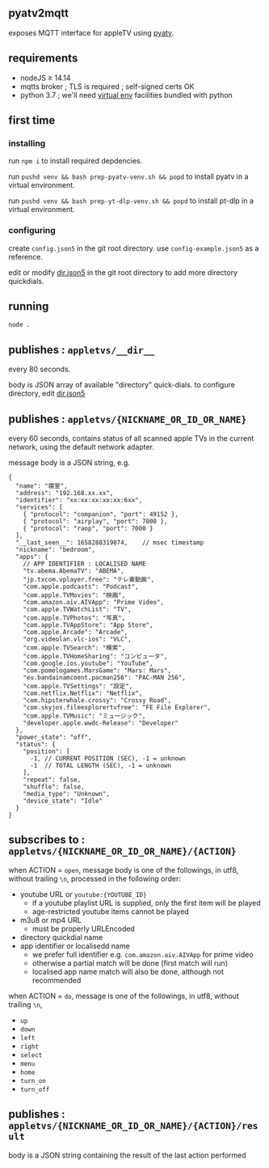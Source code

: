 ## pyatv2mqtt

exposes MQTT interface for appleTV using [pyatv](https://github.com/postlund/pyatv).

## requirements

- nodeJS ≥ 14.14
- mqtts broker ; TLS is required ; self-signed certs OK
- python 3.7 ; we'll need [virtual env](https://packaging.python.org/en/latest/guides/installing-using-pip-and-virtual-environments) facilities bundled with python

## first time

### installing

run `npm i` to install required depdencies.

run `pushd venv && bash prep-pyatv-venv.sh && popd` to install pyatv in a virtual environment.

run `pushd venv && bash prep-yt-dlp-venv.sh && popd` to install pt-dlp in a virtual environment.

### configuring

create `config.json5` in the git root directory. use `config-example.json5` as a reference.

edit or modify [dir.json5](dir.json5) in the git root directory to add more directory quickdials.

## running

`node .`

## publishes : `appletvs/__dir__`

every 80 seconds.

body is JSON array of available "directory" quick-dials. 
to configure directory, edit [dir.json5](dir.json5)

## publishes : `appletvs/{NICKNAME_OR_ID_OR_NAME}`

every 60 seconds, contains status of all scanned apple TVs in the current network, using the default network adapter.

message body is a JSON string, e.g.

```
{
  "name": "寝室",
  "address": "192.168.xx.xx",
  "identifier": "xx:xx:xx:xx:xx:6xx",
  "services": [
    { "protocol": "companion", "port": 49152 },
    { "protocol": "airplay", "port": 7000 },
    { "protocol": "raop", "port": 7000 }
  ],
  "__last_seen__": 1658288319874,    // msec timestamp
  "nickname": "bedroom",
  "apps": {
    // APP IDENTIFIER : LOCALISED NAME
    "tv.abema.AbemaTV": "ABEMA",
    "jp.txcom.vplayer.free": "テレ東動画",
    "com.apple.podcasts": "Podcast",
    "com.apple.TVMovies": "映画",
    "com.amazon.aiv.AIVApp": "Prime Video",
    "com.apple.TVWatchList": "TV",
    "com.apple.TVPhotos": "写真",
    "com.apple.TVAppStore": "App Store",
    "com.apple.Arcade": "Arcade",
    "org.videolan.vlc-ios": "VLC",
    "com.apple.TVSearch": "検索",
    "com.apple.TVHomeSharing": "コンピュータ",
    "com.google.ios.youtube": "YouTube",
    "com.pomelogames.MarsGame": "Mars: Mars",
    "eu.bandainamcoent.pacman256": "PAC-MAN 256",
    "com.apple.TVSettings": "設定",
    "com.netflix.Netflix": "Netflix",
    "com.hipsterwhale.crossy": "Crossy Road",
    "com.skyjos.fileexplorertvfree": "FE File Explorer",
    "com.apple.TVMusic": "ミュージック",
    "developer.apple.wwdc-Release": "Developer"
  },
  "power_state": "off",
  "status": {
    "position": [
      -1, // CURRENT POSITION (SEC), -1 = unknown
      -1  // TOTAL LENGTH (SEC), -1 = unknown
    ],
    "repeat": false,
    "shuffle": false,
    "media_type": "Unknown",
    "device_state": "Idle"
  }
}

```

## subscribes to : `appletvs/{NICKNAME_OR_ID_OR_NAME}/{ACTION}`

when ACTION = `open`, message body is one of the followings, in utf8, without trailing `\n`, processed in the following order:

- youtube URL or `youtube:{YOUTUBE_ID}` 
    - if a youtube playlist URL is supplied, only the first item will be played
    - age-restricted youtube items cannot be played
- m3u8 or mp4 URL
    - must be properly URLEncoded
- directory quickdial name
- app identifier or localisedd name 
    - we prefer full identifier e.g. `com.amazon.aiv.AIVApp` for prime video
    - otherwise a partial match will be done (first match will run)
    - localised app name match will also be done, although not recommended
 
when ACTION = `do`, message is one of the followings, in utf8, without trailing `\n`,

- `up`
- `down`
- `left`
- `right`
- `select`
- `menu`
- `home`
- `turn_on`
- `turn_off`

## publishes : `appletvs/{NICKNAME_OR_ID_OR_NAME}/{ACTION}/result`

body is a JSON string containing the result of the last action performed
